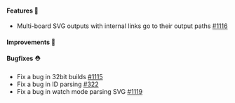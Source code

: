 #### Features 🚀

- Multi-board SVG outputs with internal links go to their output paths [#1116](https://github.com/terrastruct/d2/pull/1116)

#### Improvements 🧹

#### Bugfixes ⛑️

- Fix a bug in 32bit builds [#1115](https://github.com/terrastruct/d2/issues/1115)
- Fix a bug in ID parsing [#322](https://github.com/terrastruct/d2/issues/322)
- Fix a bug in watch mode parsing SVG [#1119](https://github.com/terrastruct/d2/issues/1119)
